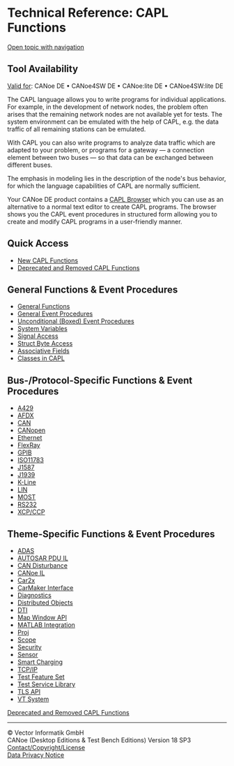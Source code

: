 # Technical Reference: CAPL Functions

[Open topic with navigation](../../../CANoeDEFamily.htm#Topics/CAPLFunctions/CAPLfunctions.md)

## Tool Availability

[Valid for](../Shared/FeatureAvailability.md): CANoe DE • CANoe4SW DE • CANoe:lite DE • CANoe4SW:lite DE

The CAPL language allows you to write programs for individual applications. For example, in the development of network nodes, the problem often arises that the remaining network nodes are not available yet for tests. The system environment can be emulated with the help of CAPL, e.g. the data traffic of all remaining stations can be emulated.

With CAPL you can also write programs to analyze data traffic which are adapted to your problem, or programs for a gateway — a connection element between two buses — so that data can be exchanged between different buses.

The emphasis in modeling lies in the description of the node's bus behavior, for which the language capabilities of CAPL are normally sufficient.

Your CANoe DE product contains a [CAPL Browser](../CAPLBrowser/CAPLBrowser.md) which you can use as an alternative to a normal text editor to create CAPL programs. The browser shows you the CAPL event procedures in structured form allowing you to create and modify CAPL programs in a user-friendly manner.

## Quick Access

- [New CAPL Functions](Other/CAPLfunctionsNewOverview.md)
- [Deprecated and Removed CAPL Functions](Obsolete/CAPLfunctionsObsoleteOverview.md)

## General Functions & Event Procedures

- [General Functions](Other/CAPLGeneralStartPage.md)
- [General Event Procedures](Other/CAPLfunctionsEventProceduresOverview.md)
- [Unconditional (Boxed) Event Procedures](Other/CAPLfunctionsBoxedEventProceduresOverview.md)
- [System Variables](SystemVariables/CAPLfunctionsSystemVariablesOverview.md)
- [Signal Access](SignalAccess/CAPLfunctionsSignalAccessOverview.md)
- [Struct Byte Access](StructByteAccess/CAPLfunctionsStructByteAccessOverview.md)
- [Associative Fields](AssociativeFields/CAPLfunctionsAssociativeFieldOverview.md)
- [Classes in CAPL](ObjectOrientedProg/CAPLfunctionsOOPClassesObjects.md)

## Bus-/Protocol-Specific Functions & Event Procedures

- [A429](A429/CAPLfunctionsA429Overview.md)
- [AFDX](ADFX/CAPLfunctionsAFDXOverview.md)
- [CAN](CAN/CAPLfunctionsCANOverview.md)
- [CANopen](CANopen/CAPLfunctionsCANopenOverview.md)
- [Ethernet](IP/CAPLEthernetStartPage.md)
- [FlexRay](FlexRay/CAPLfunctionsFlexrayOverview.md)
- [GPIB](GPIB/CAPLfunctionsGPIBOverview.md)
- [ISO11783](ISO11783/CAPLfunctionsISO11783Overview.md)
- [J1587](J1587/CAPLfunctionsJ1587Overview.md)
- [J1939](J1939/CAPLfunctionsJ1939StartPage.md)
- [K-Line](KLine/CAPLfunctionsKLineOverview.md)
- [LIN](LIN/CAPLfunctionsLINOverview.md)
- [MOST](MOST/CAPLfunctionsMOSTOverview.md)
- [RS232](RS232/CAPLfunctionsRS232Overview.md)
- [XCP/CCP](XCP/CAPLfunctionsXCPOverview.md)

## Theme-Specific Functions & Event Procedures

- [ADAS](ADAS/CAPLfunctionsADASOverview.md)
- [AUTOSAR PDU IL](AUTOSARpduIL/CAPLfunctionsAUTOSARpduILOverview.md)
- [CAN Disturbance](CANDisturbance/CAPLfunctionsCANDisturbanceOverview.md)
- [CANoe IL](CANoeIL/CAPLfunctionsCANoeILOverview.md)
- [Car2x](Car2x/CAPLfunctionsCar2xOverview.md)
- [CarMaker Interface](CarMaker/CAPLfunctionsCarMakerOverview.md)
- [Diagnostics](Diagnostics/CAPLDiagnosticStartPage.md)
- [Distributed Objects](DistributedObjects/CAPLfunctionsDOOverview.md)
- [DTI](DTI/CAPLfunctionsDTIOverview.md)
- [Map Window API](MapWindowAPI/CAPLfunctionMapWindowAPI.md)
- [MATLAB Integration](MATLAB/CAPLfunctionsMATLABOverview.md)
- [Proj](Proj/CAPLfunctionsProjOverview.md)
- [Scope](Scope/CAPLfunctionsScopeOverview.md)
- [Security](Security/CAPLFunctionsSecurityOverview.md)
- [Sensor](Sensor/CAPLfunctionsSensorOverview.md)
- [Smart Charging](SmartCharging/CAPLFunctionsSmartChargingOverview.md)
- [TCP/IP](TCPIPAPI/CAPLfunctionsTCPIPOverview.md)
- [Test Feature Set](Test/CAPLfunctionsTFSOverview.md)
- [Test Service Library](Test/CAPLfunctionsTSLOverview.md)
- [TLS API](TLSAPI/CAPLfunctionsTLSOverview.md)
- [VT System](VTSystem/CAPLfunctionsVTSystemOverview.md)

[Deprecated and Removed CAPL Functions](Obsolete/CAPLfunctionsObsoleteOverview.md)

---

© Vector Informatik GmbH  
CANoe (Desktop Editions & Test Bench Editions) Version 18 SP3  
[Contact/Copyright/License](../Shared/ContactCopyrightLicense.md)  
[Data Privacy Notice](https://www.vector.com/int/en/company/get-info/privacy-policy/)